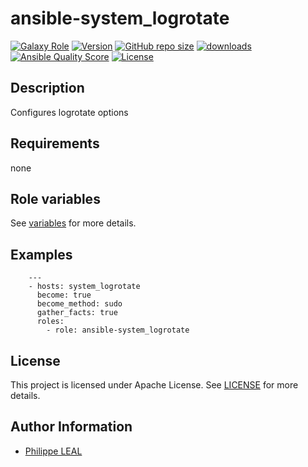 # ansible-system_logrotate

[![Galaxy Role](https://img.shields.io/badge/galaxy-system_logrotate-purple?style=flat)](https://galaxy.ansible.com/lotusnoir/system_logrotate)
[![Version](https://img.shields.io/github/release/lotusnoir/ansible-system_logrotate.svg)](https://github.com/lotusnoir/ansible-system_logrotate/releases/latest)
[![GitHub repo size](https://img.shields.io/github/repo-size/lotusnoir/ansible-system_logrotate?color=orange&style=flat)](https://galaxy.ansible.com/lotusnoir/system_logrotate)
[![downloads](https://img.shields.io/ansible/role/d/61814)](https://galaxy.ansible.com/lotusnoir/system_logrotate)
[![Ansible Quality Score](https://img.shields.io/ansible/quality/61814)](https://galaxy.ansible.com/lotusnoir/system_logrotate)
[![License](https://img.shields.io/badge/license-Apache--2.0-brightgreen?style=flat)](https://opensource.org/licenses/Apache-2.0)

## Description

Configures logrotate options
## Requirements

none

## Role variables

See [variables](/defaults/main.yml) for more details.

## Examples

        ---
        - hosts: system_logrotate
          become: true
          become_method: sudo
          gather_facts: true
          roles:
            - role: ansible-system_logrotate


## License

This project is licensed under Apache License. See [LICENSE](/LICENSE) for more details.

## Author Information

- [Philippe LEAL](https://github.com/lotusnoir)
